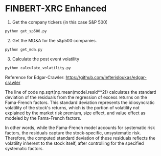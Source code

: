 # FINBERT-XRC Enhanced

1. Get the company tickers (in this case S&P 500)
```bash
python get_sp500.py
```
2. Get the MD&A for the s&p500 companies.
```bash
python get_mda.py
```
3. Calculate the post event volatility
```bash
python calculate_volatility.py
```

Reference for Edgar-Crawler:
https://github.com/lefterisloukas/edgar-crawler


The line of code np.sqrt(np.mean(model.resid**2)) calculates the standard deviation of the residuals from the regression of excess returns on the Fama-French factors. This standard deviation represents the idiosyncratic volatility of the stock's returns, which is the portion of volatility not explained by the market risk premium, size effect, and value effect as modeled by the Fama-French factors.

In other words, while the Fama-French model accounts for systematic risk factors, the residuals capture the stock-specific, unsystematic risk. Therefore, the computed standard deviation of these residuals reflects the volatility inherent to the stock itself, after controlling for the specified systematic factors.
